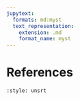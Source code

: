 ```yaml
---
jupytext:
  formats: md:myst
  text_representation:
    extension: .md
    format_name: myst
---
```


# References

```{bibliography}
:style: unsrt
```
